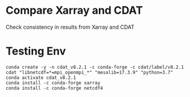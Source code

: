 # Compare Xarray and CDAT

Check consistency in results from Xarray and CDAT

# Testing Env

```
conda create -y -n cdat_v8.2.1 -c conda-forge -c cdat/label/v8.2.1 cdat "libnetcdf=*=mpi_openmpi_*" "mesalib=17.3.9" "python=3.7"
conda activate cdat_v8.2.1
conda install -c conda-forge xarray 
conda install -c conda-forge netcdf4 
```
